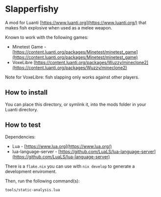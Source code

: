 # Slapperfishy

A mod for Luanti [https://www.luanti.org](https://www.luanti.org/) that makes
fish explosive when used as a melee weapon.

Known to work with the following games:

- Minetest Game - [https://content.luanti.org/packages/Minetest/minetest_game](https://content.luanti.org/packages/Minetest/minetest_game)
- VoxeLibre [https://content.luanti.org/packages/Wuzzy/mineclone2](https://content.luanti.org/packages/Wuzzy/mineclone2)

Note for VoxeLibre: fish slapping only works against other players.

## How to install

You can place this directory, or symlink it, into the mods folder in your Luanti
directory.

## How to test

Dependencies:

- Lua - [https://www.lua.org](https://www.lua.org/)
- lua-language-server - [https://github.com/LuaLS/lua-language-server](https://github.com/LuaLS/lua-language-server)

There is a `flake.nix` you can use with `nix develop` to generate a development
enviroment.

Then, run the following command(s):

```sh
tools/static-analysis.lua
```
